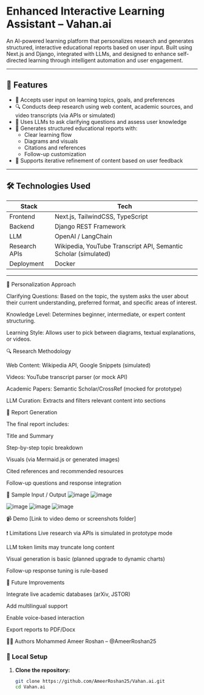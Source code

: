 # Enhanced Interactive Learning Assistant – Vahan.ai

An AI-powered learning platform that personalizes research and generates structured, interactive educational reports based on user input. Built using Next.js and Django, integrated with LLMs, and designed to enhance self-directed learning through intelligent automation and user engagement.

---

## 🚀 Features

- 🧠 Accepts user input on learning topics, goals, and preferences
- 🔍 Conducts deep research using web content, academic sources, and video transcripts (via APIs or simulated)
- 🤖 Uses LLMs to ask clarifying questions and assess user knowledge
- 📘 Generates structured educational reports with:
  - Clear learning flow
  - Diagrams and visuals
  - Citations and references
  - Follow-up customization
- 🔄 Supports iterative refinement of content based on user feedback

---

## 🛠️ Technologies Used

| Stack | Tech |
|-------|------|
| Frontend | Next.js, TailwindCSS, TypeScript |
| Backend | Django REST Framework |
| LLM | OpenAI / LangChain |
| Research APIs | Wikipedia, YouTube Transcript API, Semantic Scholar (simulated) |
| Deployment | Docker |

---

🧠 Personalization Approach

Clarifying Questions: Based on the topic, the system asks the user about their current understanding, preferred format, and specific areas of interest.

Knowledge Level: Determines beginner, intermediate, or expert content structuring.

Learning Style: Allows user to pick between diagrams, textual explanations, or videos.


🔍 Research Methodology

Web Content: Wikipedia API, Google Snippets (simulated)

Videos: YouTube transcript parser (or mock API)

Academic Papers: Semantic Scholar/CrossRef (mocked for prototype)

LLM Curation: Extracts and filters relevant content into sections


📘 Report Generation

The final report includes:

Title and Summary

Step-by-step topic breakdown

Visuals (via Mermaid.js or generated images)

Cited references and recommended resources

Follow-up questions and response integration

📝 Sample Input / Output
![image](https://github.com/user-attachments/assets/83659282-bc1c-46dd-a433-3e0510463c82)
![image](https://github.com/user-attachments/assets/d07701c8-5fb2-4bc5-9a32-3a79a1d42a97)

![image](https://github.com/user-attachments/assets/9cb30a79-af3d-46c2-b177-d5ec0838c5ce)
![image](https://github.com/user-attachments/assets/08895595-155a-4662-8c5e-2f8f5e12ff83)
![image](https://github.com/user-attachments/assets/fc82be39-7319-4d50-89de-15614b22a5db)




📹 Demo
[Link to video demo or screenshots folder]


❗ Limitations
Live research via APIs is simulated in prototype mode

LLM token limits may truncate long content

Visual generation is basic (planned upgrade to dynamic charts)

Follow-up response tuning is rule-based

🔮 Future Improvements

Integrate live academic databases (arXiv, JSTOR)

Add multilingual support

Enable voice-based interaction

Export reports to PDF/Docx


👨‍💻 Authors
Mohammed Ameer Roshan – @AmeerRoshan25



### 🔧 Local Setup

1. **Clone the repository:**
   ```bash
   git clone https://github.com/AmeerRoshan25/Vahan.ai.git
   cd Vahan.ai
